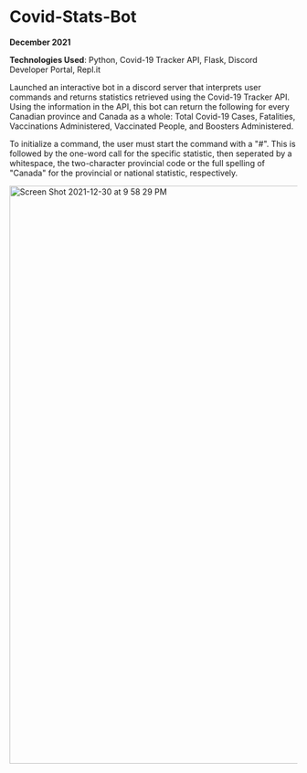 # Covid-Stats-Bot

**December 2021**

**Technologies Used**: Python, Covid-19 Tracker API, Flask, Discord Developer Portal, Repl.it

Launched an interactive bot in a discord server that interprets user commands and returns statistics retrieved using the Covid-19 Tracker API. Using the information in the API, this bot can return the following for every Canadian province and Canada as a whole: Total Covid-19 Cases, Fatalities, Vaccinations Administered, Vaccinated People, and Boosters Administered.

To initialize a command, the user must start the command with a "#". This is followed by the one-word call for the specific statistic, then seperated by a whitespace, the two-character provincial code or the full spelling of "Canada" for the provincial or national statistic, respectively.

<img width="1012" alt="Screen Shot 2021-12-30 at 9 58 29 PM" src="https://user-images.githubusercontent.com/96848854/147800525-99947893-19ce-4864-8bd1-cb116e5ffea9.png">
